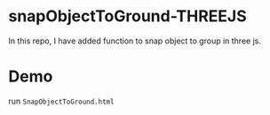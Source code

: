# snapObjectToGround-THREEJS
In this repo, I have added function to snap object to group in three js.


# Demo
 run `SnapObjectToGround.html`